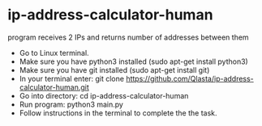 # ip-address-calculator-human
program receives 2 IPs and returns number of addresses between them

- Go to Linux terminal.
- Make sure you have python3 installed (sudo apt-get install python3)
- Make sure you have git installed (sudo apt-get install git)
- In your terminal enter: git clone https://github.com/Qlasta/ip-address-calculator-human.git
- Go into directory: cd ip-address-calculator-human
- Run program: python3 main.py
- Follow instructions in the terminal to complete the the task.
                    
